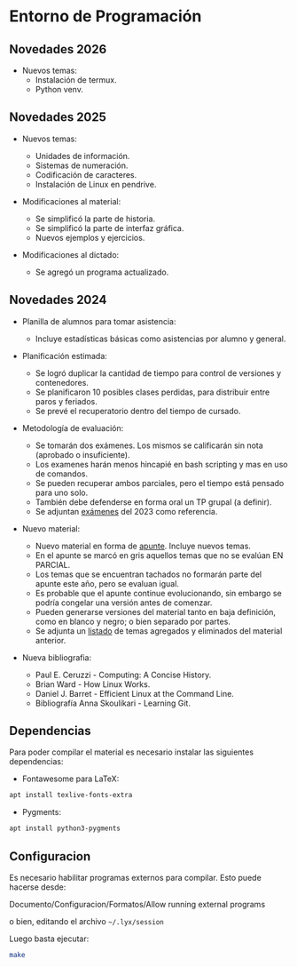 # Entorno de Programación

## Novedades 2026

* Nuevos temas:
  - Instalación de termux.
  - Python venv.

## Novedades 2025

* Nuevos temas:
  - Unidades de información.
  - Sistemas de numeración.
  - Codificación de caracteres.
  - Instalación de Linux en pendrive.

* Modificaciones al material:
  - Se simplificó la parte de historia.
  - Se simplificó la parte de interfaz gráfica.
  - Nuevos ejemplos y ejercicios.

* Modificaciones al dictado:
  - Se agregó un programa actualizado.

## Novedades 2024

* Planilla de alumnos para tomar asistencia:
  - Incluye estadísticas básicas como asistencias por alumno y general.

* Planificación estimada:
  - Se logró duplicar la cantidad de tiempo para control de versiones y contenedores.
  - Se planificaron 10 posibles clases perdidas, para distribuir entre paros y feriados.
  - Se prevé el recuperatorio dentro del tiempo de cursado.

* Metodología de evaluación:
  - Se tomarán dos exámenes. Los mismos se calificarán sin nota (aprobado o insuficiente).
  - Los examenes harán menos hincapié en bash scripting y mas en uso de comandos.
  - Se pueden recuperar ambos parciales, pero el tiempo está pensado para uno solo.
  - También debe defenderse en forma oral un TP grupal (a definir).
  - Se adjuntan [exámenes](examenes/) del 2023 como referencia.

* Nuevo material:
  - Nuevo material en forma de [apunte](apunte/apunte.pdf). Incluye nuevos temas.
  - En el apunte se marcó en gris aquellos temas que no se evalúan EN PARCIAL.
  - Los temas que se encuentran tachados no formarán parte del apunte este año, pero se evaluan igual.
  - Es probable que el apunte continue evolucionando, sin embargo se podría congelar una versión antes de comenzar.
  - Pueden generarse versiones del material tanto en baja definición, como en blanco y negro; o bien separado por partes.
  - Se adjunta un [listado](./diff.txt) de temas agregados y eliminados del material anterior.

* Nueva bibliografia:
  - Paul E. Ceruzzi - Computing: A Concise History.
  - Brian Ward - How Linux Works.
  - Daniel J. Barret - Efficient Linux at the Command Line.
  - Bibliografía Anna Skoulikari - Learning Git.

## Dependencias

Para poder compilar el material es necesario instalar las siguientes dependencias:

* Fontawesome para LaTeX:

```bash
apt install texlive-fonts-extra
```

* Pygments:

```bash
apt install python3-pygments
```

## Configuracion

Es necesario habilitar programas externos para compilar. Esto puede hacerse desde:

Documento/Configuracion/Formatos/Allow running external programs

o bien, editando el archivo `~/.lyx/session`

Luego basta ejecutar:

```bash
make
```
